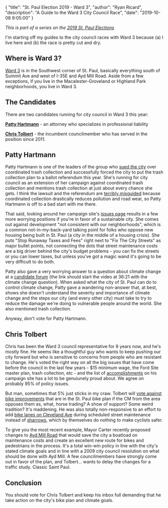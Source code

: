 {
	"title": "St. Paul Election 2019 - Ward 3",
	"author": "Ryan Ricard",
	"description": "A Guide to the Ward 3 City Council Race",
	"date":  "2019-10-08 9:05:00"
}

*This is part of a series on the [2019 St. Paul Elections](https://firewally.net/post/st-paul-election-guide-2019)*

I'm starting off my guides to the city council races with Ward 3 because (a) I live here and (b) the race is pretty cut and dry. 

## Where is Ward 3?

[Ward 3](https://www.stpaul.gov/departments/city-council#iframe) is in the Southwest corner of St. Paul, basically everything south of Summit Ave and west of I-35E and Ayd Mill Road. Aside from a few exceptions, if you live in the Macalester-Groveland or Highland Park neighborhoods, you live in Ward 3.  

## The Candidates

There are two candidates running for city council in Ward 3 this year:

[**Patty Hartmann**](https://pattyhartmannward3.com/about/) - an attorney who specializes in professional liability

[**Chris Tolbert**](https://www.christolbertmn.com/) - the incumbent councilmember who has served in the position since 2011. 

## Patty Hartmann

Patty Hartmann is one of the leaders of the group who [sued the city](https://www.mprnews.org/story/2018/11/21/trash-plan-opponents-announce-plan-to-sue-st-paul) over coordinated trash collection and successfully forced the city to put the trash collection plan to a ballot referendum this year. She's running for city council as an extension of her campaign against coordinated trash collection and mentions trash collection at just about every chance she gets. I think the lawsuit and the referendum are [terribly misguided](https://firewally.net/post/the-trash-post) because coordinated collection drastically reduces pollution and road wear, so Patty Hartmann is off to a bad start with me there. 

That said, looking around her campaign site's [issues page](https://pattyhartmannward3.com/priorities/) results in a few more worrying positions if you're in favor of a sustainable city. She comes out against development "not consistent with our neighborhoods", which is a common not-in-my-back-yard talking point for folks who oppose new housing being built in St. Paul (a city in the middle of a housing crisis). She puts "Stop Runaway Taxes and Fees" right next to "Fix The City Streets" as major bullet points, not connecting the dots that street maintenance costs are a big driver behind the city's budget problems - you can fix the streets or you can lower taxes, but unless you've got a magic wand it's going to be very difficult to do both. 

Patty also gave a very worrying answer to a question about climate change at a [candidate forum](https://www.youtube.com/watch?v=b-Q1yVVOa-Y&feature=youtu.be&t=2181) (the link should start the video at 36:21 with the climate change question). When asked what the city of St. Paul can do to control climate change, Patty gave a wandering non-answer that, at best, shows she doesn't understand the severity and importance of climate change and the steps our city (and every other city) must take to try to reduce the damage we're doing to vulnerable people around the world. She also mentioned trash collection. 

Anyway, don't vote for Patty Hartmann. 

## Chris Tolbert

Chris has been the Ward 3 council representative for 8 years now, and he's mostly fine. He seems like a thoughtful guy who wants to keep pushing our city forward but who is sensitive to concerns from people who are resistant to change. He's voted the right way on all the big issues that have come before the council in the last few years - $15 minimum wage, the Ford Site master plan, trash collection, etc - and the list of [accomplishments](https://www.christolbertmn.com/accomplishments) on his campaign site has a lot to be genuiunely proud about. We agree on probably 95% of policy issues. 

But man, sometimes that 5% just sticks in my craw. Tolbert will [vote against bike improvements](https://twitter.com/mikesonn/status/1030171260666490880) that are in the St. Paul bike plan if the CM from the area opposes them as, what, horse trading? A show of support? Some weird tradition? It's maddening. He was also totally non-responsive to an effort to add [bike lanes on Cleveland Ave](https://twitter.com/BLongStPaul/status/1116707062103326725) during scheduled street maintenance instead of [sharrows](https://en.wikipedia.org/wiki/Shared_lane_marking), which by themselves do nothing to make cyclists safer. 

To give you the most recent example, Mayor Carter recently proposed changes to [Ayd Mill Road](http://tcsidewalks.blogspot.com/2019/08/open-letter-to-thesaint-paul-city.html) that would save the city a boatload on maintenance costs and create an excellent new route for bikes and pedestrians in the process. It's a total win-win policy in line with the city's stated climate goals and in line with a 2009 city council resolution on what should be done with Ayd Mill. A few councilmembers have strongly come out in favor of the plan, and Tolbert... wants to delay the changes for a traffic study. Classic Saint Paul. 

## Conclusion

You should vote for Chris Tolbert and keep his inbox full demanding that he take action on the city's bike plan and climate goals.